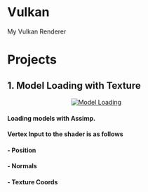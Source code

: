 # Vulkan
  My Vulkan Renderer
  
# Projects

## 1. Model Loading with Texture






&nbsp;&nbsp;&nbsp;&nbsp;&nbsp;&nbsp;&nbsp;&nbsp;&nbsp;&nbsp;&nbsp;&nbsp;&nbsp;&nbsp;&nbsp;&nbsp;&nbsp;&nbsp;&nbsp;&nbsp;&nbsp;&nbsp;&nbsp;&nbsp;&nbsp;&nbsp;&nbsp;&nbsp;&nbsp;&nbsp;&nbsp;&nbsp;&nbsp;&nbsp;&nbsp;&nbsp;&nbsp;[![Model Loading](Gifs/Vulkan___Model_Loading.gif)](https://youtu.be/W6YLzFhfPsc "Model Loading")







####            Loading models with Assimp.
        
####            Vertex Input to the shader is as follows
####            - Position
####            - Normals
####            - Texture Coords

